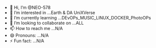 - 👋 Hi, I’m @NEO-578
- 👀 I’m interested in ...Earth & DA UniXVerse
- 🌱 I’m currently learning ...DEvOPs_MUSIC_LINUX_DOCKER_PhotoOPs
- 💞️ I’m looking to collaborate on ...ALL
- 📫 How to reach me ...N/A
- 😄 Pronouns: ...N/A
- ⚡ Fun fact: ...N/A

<!---
NE0-578/NE0-578 is a ✨ special ✨ repository because its `README.md` (this file) appears on your GitHub profile.
You can click the Preview link to take a look at your changes.
--->
